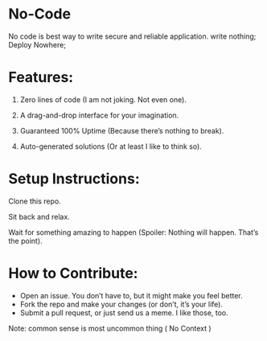 # No-Code
No code is best way to write secure and reliable application. write nothing; Deploy Nowhere;

# Features:
1. Zero lines of code (I am not joking. Not even one).

2. A drag-and-drop interface for your imagination.

3. Guaranteed 100% Uptime (Because there’s nothing to break).

4. Auto-generated solutions (Or at least I like to think so).

# Setup Instructions:

Clone this repo.

Sit back and relax.

Wait for something amazing to happen (Spoiler: Nothing will happen. That’s the point).

# How to Contribute:
- Open an issue. You don’t have to, but it might make you feel better.
- Fork the repo and make your changes (or don’t, it’s your life).
- Submit a pull request, or just send us a meme. I like those, too.

Note: common sense is most uncommon thing ( No Context ) 


